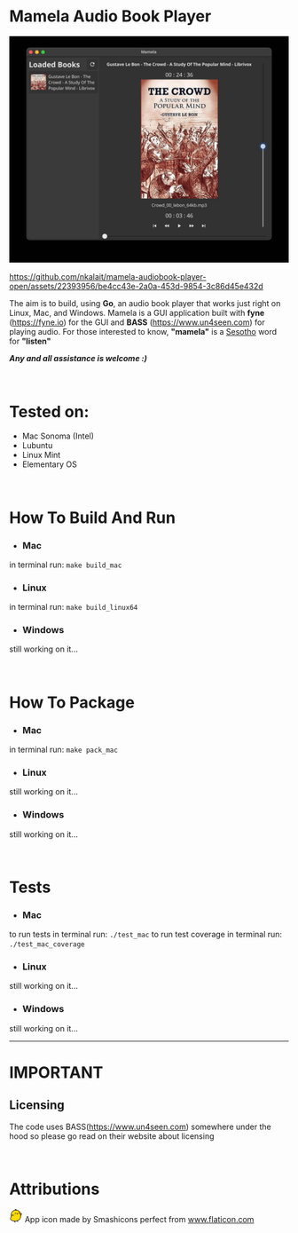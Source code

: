 # Mamela Audio Book Player
![example image](https://github.com/nkalait/mamela-audiobook-player/blob/main/image.jpg?raw=true)



https://github.com/nkalait/mamela-audiobook-player-open/assets/22393956/be4cc43e-2a0a-453d-9854-3c86d45e432d



The aim is to build, using **Go**, an audio book player that works just right on Linux, Mac, and Windows. Mamela is a GUI application built with **fyne** (https://fyne.io) for the GUI and **BASS** (https://www.un4seen.com)  for playing audio. For those interested to know, **"mamela"** is a [Sesotho](https://en.wikipedia.org/wiki/Sotho_language) word for **"listen"**

***Any and all assistance is welcome :)*** 

&nbsp;

# Tested on:
* Mac Sonoma (Intel)
* Lubuntu
* Linux Mint
* Elementary OS

&nbsp;

# How To Build And Run

* ### Mac
in terminal run: ```make build_mac```

* ### Linux
in terminal run: ```make build_linux64```

* ### Windows
still working on it...

&nbsp;

# How To Package

* ### Mac
in terminal run: ```make pack_mac```

* ### Linux
still working on it...

* ### Windows
still working on it...

&nbsp;

# Tests

* ### Mac
to run tests in terminal run: ```./test_mac```
to run test coverage in terminal run: ```./test_mac_coverage```

* ### Linux
still working on it...

* ### Windows
still working on it...

***
# IMPORTANT
## Licensing
The code uses BASS(https://www.un4seen.com) somewhere under the hood so please go read on their website about licensing

&nbsp;

# Attributions
<img alt="app icon" src="https://github.com/nkalait/mamela-audiobook-player/blob/main/Icon.png?raw=true" width="24" height="24"> App icon made by Smashicons perfect from www.flaticon.com
